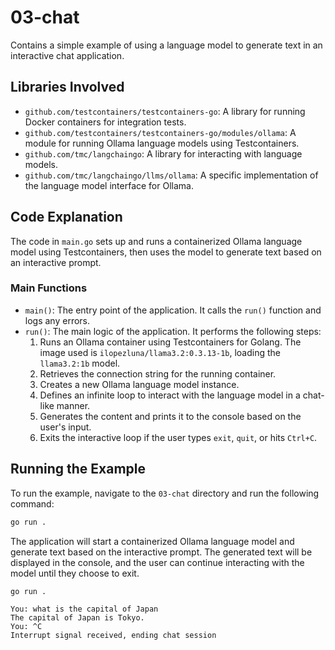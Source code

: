 # 03-chat

Contains a simple example of using a language model to generate text in an interactive chat application.

## Libraries Involved

- `github.com/testcontainers/testcontainers-go`: A library for running Docker containers for integration tests.
- `github.com/testcontainers/testcontainers-go/modules/ollama`: A module for running Ollama language models using Testcontainers.
- `github.com/tmc/langchaingo`: A library for interacting with language models.
- `github.com/tmc/langchaingo/llms/ollama`: A specific implementation of the language model interface for Ollama.

## Code Explanation

The code in `main.go` sets up and runs a containerized Ollama language model using Testcontainers, then uses the model to generate text based on an interactive prompt.

### Main Functions

- `main()`: The entry point of the application. It calls the `run()` function and logs any errors.
- `run()`: The main logic of the application. It performs the following steps:
  1. Runs an Ollama container using Testcontainers for Golang. The image used is `ilopezluna/llama3.2:0.3.13-1b`, loading the `llama3.2:1b` model.
  2. Retrieves the connection string for the running container.
  3. Creates a new Ollama language model instance.
  4. Defines an infinite loop to interact with the language model in a chat-like manner.
  5. Generates the content and prints it to the console based on the user's input.
  6. Exits the interactive loop if the user types `exit`, `quit`, or hits `Ctrl+C`.

## Running the Example

To run the example, navigate to the `03-chat` directory and run the following command:

```sh
go run .
```

The application will start a containerized Ollama language model and generate text based on the interactive prompt.
The generated text will be displayed in the console, and the user can continue interacting with the model until they choose to exit.

```shell
go run .

You: what is the capital of Japan
The capital of Japan is Tokyo.
You: ^C
Interrupt signal received, ending chat session
```
